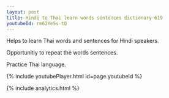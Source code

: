 ```yaml
---
layout: post
title: Hindi to Thai learn words sentences dictionary 619 
youtubeId: rm62YeSs-tQ
---
```

 
 
Helps to learn Thai words and sentences for Hindi speakers.

Opportunitiy to repeat the words sentences. 

Practice Thai language. 
 
{% include youtubePlayer.html id=page.youtubeId %}
 
 
{% include analytics.html %}